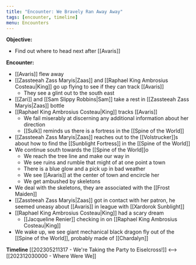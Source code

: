 ```yaml
---
title: "Encounter: We Bravely Ran Away Away"
tags: [encounter, timeline]
menu: Encounters
---
```

**Objective:** 

- Find out where to head next after [[Avaris]]

**Encounter:**

- [[Avaris]] flew away
- [[Zassteeah Zass Maryis|Zaas]] and [[Raphael King Ambrosius Costeau|King]] go up flying to see if they can track [[Avaris]]
	- They see a glint out to the south east 
- [[Zari]] and [[Sam Slippy Robbins|Sam]] take a rest in [[Zassteeah Zass Maryis|Zaas]] bottle
- [[Raphael King Ambrosius Costeau|King]] tracks [[Avaris]]
	- We fail miserably at discerning any additional information about her direction
	- [[Sulk]] reminds us there is a fortress in the [[Spine of the World]]
- [[Zassteeah Zass Maryis|Zaas]] reaches out to the [[Volstrucker]]s about how to find the [[Sunblight Fortress]] in the [[Spine of the World]]
- We continue south towards the [[Spine of the World]]o
	- We reach the tree line and make our way in
	- We see ruins and rumble that might of at one point a town
	- There is a blue glow and a pick up in bad weather
	- We see [[Avaris]] at the center of town and encircle her
	- We get ambushed by skeletons
- We deal with the skeletons, they are associated with the [[Frost Maiden]]
- [[Zassteeah Zass Maryis|Zaas]] got in contact with her patron, he seemed uneasy about [[Avaris]] in league with [[Xardorok Sunblight]]
- [[Raphael King Ambrosius Costeau|King]] had a scary dream
	- [[Jacqueline Renier]] checking in on [[Raphael King Ambrosius Costeau|King]]
- We wake up, we see giant mechanical black dragon fly out of the [[Spine of the World]], probably made of [[Chardalyn]]

**Timeline**
 [[202305211317 - We're Taking the Party to Eiselcross!]] <--> [[202312030000 - Where Were We]]